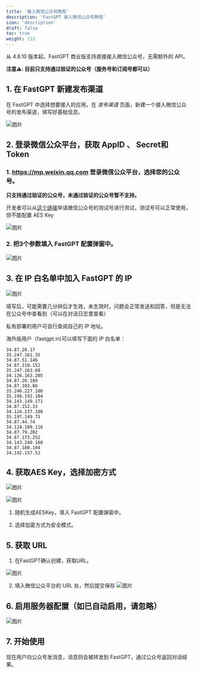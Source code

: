 ```yaml
---
title: '接入微信公众号教程'
description: 'FastGPT 接入微信公众号教程'
icon: 'description'
draft: false
toc: true
weight: 113
---
```


从 4.8.10 版本起，FastGPT 商业版支持直接接入微信公众号，无需额外的 API。

**注意⚠️: 目前只支持通过验证的公众号（服务号和订阅号都可以）**

## 1. 在 FastGPT 新建发布渠道

在 FastGPT 中选择想要接入的应用，在 *发布渠道* 页面，新建一个接入微信公众号的发布渠道，填写好基础信息。

![图片](/imgs/offiaccount-1.png)

## 2. 登录微信公众平台，获取 AppID 、 Secret和Token

### 1. https://mp.weixin.qq.com 登录微信公众平台，选择您的公众号。

**只支持通过验证的公众号，未通过验证的公众号暂不支持。**

开发者可以从[这个链接](https://mp.weixin.qq.com/debug/cgi-bin/sandbox?t=sandbox/login)申请微信公众号的测试号进行测试，测试号可以正常使用，但不能配置 AES Key

![图片](/imgs/offiaccount-2.png)

### 2. 把3个参数填入 FastGPT 配置弹窗中。
![图片](/imgs/offiaccount-3.png)

## 3. 在 IP 白名单中加入 FastGPT 的 IP

![图片](/imgs/offiaccount-4.png)

填写后，可能需要几分钟后才生效，未生效时，问题会正常发送和回答，但是无法在公众号中查看到（可以在对话日志里查看）

私有部署的用户可自行查阅自己的 IP 地址。

海外版用户（fastgpt.in)可以填写下面的 IP 白名单：

```
34.87.20.17
35.247.161.35
34.87.51.146
34.87.110.152	
35.247.163.68
34.126.163.205
34.87.20.189
34.87.102.86
35.240.227.100
35.198.192.104
34.143.149.171
34.87.152.33
34.124.237.188
35.197.149.75
34.87.44.74
34.124.189.116
34.87.79.202
34.87.173.252
34.143.240.160
34.87.180.104
34.142.157.52
```

## 4. 获取AES Key，选择加密方式

![图片](/imgs/offiaccount-5.png)

![图片](/imgs/offiaccount-6.png)

1. 随机生成AESKey，填入 FastGPT 配置弹窗中。

2. 选择加密方式为安全模式。

## 5. 获取 URL

1. 在FastGPT确认创建，获取URL。

![图片](/imgs/offiaccount-7.png)

2. 填入微信公众平台的 URL 处，然后提交保存
![图片](/imgs/offiaccount-8.png)

## 6. 启用服务器配置（如已自动启用，请忽略）
![图片](/imgs/offiaccount-9.png)

## 7. 开始使用

现在用户向公众号发消息，消息则会被转发到 FastGPT，通过公众号返回对话结果。
